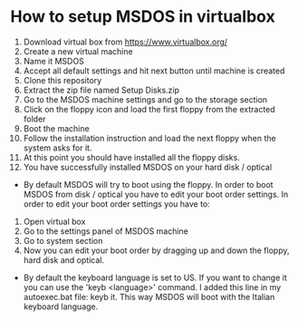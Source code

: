 # How to setup MSDOS in virtualbox
1) Download virtual box from https://www.virtualbox.org/
2) Create a new virtual machine
3) Name it MSDOS
4) Accept all default settings and hit next button until machine is created
5) Clone this repository
6) Extract the zip file named Setup Disks.zip
7) Go to the MSDOS machine settings and go to the storage section
8) Click on the floppy icon and load the first floppy from the extracted folder
9) Boot the machine
10) Follow the installation instruction and load the next floppy when the system asks for it.
11) At this point you should have installed all the floppy disks.
12) You have successfully installed MSDOS on your hard disk / optical 
- By default MSDOS will try to boot using the floppy.
  In order to boot MSDOS from disk / optical you have to edit your boot order settings.
  In order to edit your boot order settings you have to:
1) Open virtual box
2) Go to the settings panel of MSDOS machine
3) Go to system section
4) Now you can edit your boot order by dragging up and down the floppy, hard disk and optical.
- By default the keyboard language is set to US. If you want to change it you can use the 'keyb \<language\>' command.
  I added this line in my autoexec.bat file: keyb it. This way MSDOS will boot with the Italian keyboard language.  
